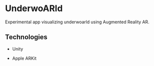 # UnderwoARld

Experimental app visualizing underwoarld using Augmented Reality AR.

## Technologies

- Unity

- Apple ARKit 